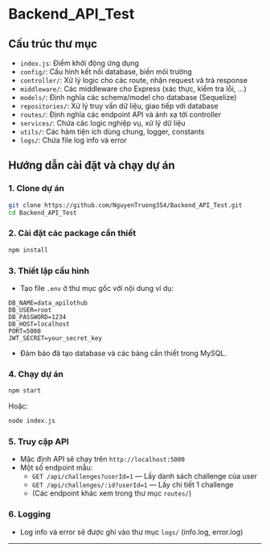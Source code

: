# Backend_API_Test

## Cấu trúc thư mục
- `index.js`: Điểm khởi động ứng dụng
- `config/`: Cấu hình kết nối database, biến môi trường
- `controller/`: Xử lý logic cho các route, nhận request và trả response
- `middleware/`: Các middleware cho Express (xác thực, kiểm tra lỗi, ...)
- `models/`: Định nghĩa các schema/model cho database (Sequelize)
- `repositories/`: Xử lý truy vấn dữ liệu, giao tiếp với database
- `routes/`: Định nghĩa các endpoint API và ánh xạ tới controller
- `services/`: Chứa các logic nghiệp vụ, xử lý dữ liệu
- `utils/`: Các hàm tiện ích dùng chung, logger, constants
- `logs/`: Chứa file log info và error

## Hướng dẫn cài đặt và chạy dự án

### 1. Clone dự án
```bash
git clone https://github.com/NguyenTruong354/Backend_API_Test.git
cd Backend_API_Test
```

### 2. Cài đặt các package cần thiết
```bash
npm install
```

### 3. Thiết lập cấu hình
- Tạo file `.env` ở thư mục gốc với nội dung ví dụ:
```
DB_NAME=data_apilothub
DB_USER=root
DB_PASSWORD=1234
DB_HOST=localhost
PORT=5000
JWT_SECRET=your_secret_key
```
- Đảm bảo đã tạo database và các bảng cần thiết trong MySQL.

### 4. Chạy dự án
```bash
npm start
```
Hoặc:
```bash
node index.js
```

### 5. Truy cập API
- Mặc định API sẽ chạy trên `http://localhost:5000`
- Một số endpoint mẫu:
  - `GET /api/challenges?userId=1` — Lấy danh sách challenge của user
  - `GET /api/challenges/:id?userId=1` — Lấy chi tiết 1 challenge
  - (Các endpoint khác xem trong thư mục `routes/`)

### 6. Logging
- Log info và error sẽ được ghi vào thư mục `logs/` (info.log, error.log)

---
